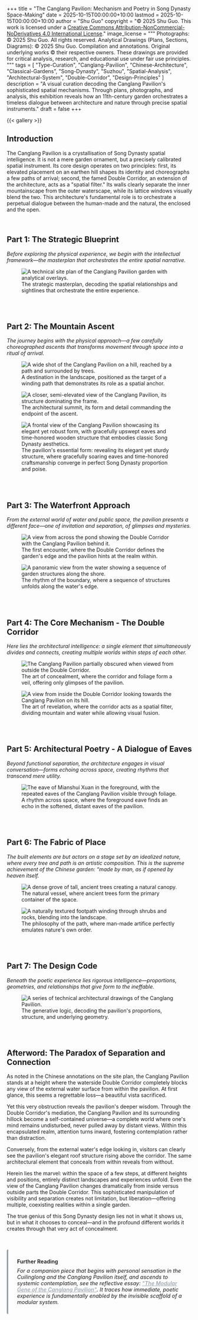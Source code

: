 +++
title = "The Canglang Pavilion: Mechanism and Poetry in Song Dynasty Space-Making"
date = 2025-10-15T00:00:00+10:00
lastmod = 2025-10-15T00:00:00+10:00
author = "Shu Guo"
copyright = "© 2025 Shu Guo. This work is licensed under a [Creative Commons Attribution-NonCommercial-NoDerivatives 4.0 International License](https://creativecommons.org/licenses/by-nc-nd/4.0/)."
image_license = """
Photographs: © 2025 Shu Guo. All rights reserved.
Analytical Drawings (Plans, Sections, Diagrams): © 2025 Shu Guo. Compilation and annotations. Original underlying works © their respective owners. These drawings are provided for critical analysis, research, and educational use under fair use principles.
"""
tags = [
"Type-Curation",
"Canglang-Pavilion",
"Chinese-Architecture", 
"Classical-Gardens",
"Song-Dynasty",
"Suzhou",
"Spatial-Analysis",
"Architectural-System",
"Double-Corridor",
"Design-Principles"
]
description = "A visual curation decoding the Canglang Pavilion's sophisticated spatial mechanisms. Through plans, photographs, and analysis, this exhibition reveals how an 11th-century garden orchestrates a timeless dialogue between architecture and nature through precise spatial instruments."
draft = false
+++

{{< gallery >}}

## Introduction

The Canglang Pavilion is a crystallisation of Song Dynasty spatial intelligence. It is not a mere garden ornament, but a precisely calibrated spatial instrument. Its core design operates on two principles: first, its elevated placement on an earthen hill shapes its identity and choreographs a few paths of arrival; second, the famed Double Corridor, an extension of the architecture, acts as a "spatial filter." Its walls clearly separate the inner mountainscape from the outer waterscape, while its lattice windows visually blend the two. This architecture's fundamental role is to orchestrate a perpetual dialogue between the human-made and the natural, the enclosed and the open.

<br>

## Part 1: The Strategic Blueprint

*Before exploring the physical experience, we begin with the intellectual framework—the masterplan that orchestrates the entire spatial narrative.*

<figure>
  <img src="/images/2025-10-18-Canglangting-sketch/20251018-1.2.2-Canglang-Pavilion.jpg"
       alt="A technical site plan of the Canglang Pavilion garden with analytical overlays."
       class="gallery-image"
       data-fancybox="global-gallery"
       data-caption="The strategic masterplan, decoding the spatial relationships and sightlines that orchestrate the entire experience.">
  <figcaption class="image-caption">The strategic masterplan, decoding the spatial relationships and sightlines that orchestrate the entire experience.</figcaption>
</figure>

<br>
<br>

## Part 2: The Mountain Ascent

*The journey begins with the physical approach—a few carefully choreographed ascents that transforms movement through space into a ritual of arrival.*

<figure>
  <img src="/images/2025-02-20-Canglangting/20250220-L1009349-Canglang-Pavilion.jpg"
       alt="A wide shot of the Canglang Pavilion on a hill, reached by a path and surrounded by trees."
       class="gallery-image"
       data-fancybox="global-gallery"
       data-caption="A destination in the landscape, positioned as the target of a winding path that demonstrates its role as a spatial anchor.">
  <figcaption class="image-caption">A destination in the landscape, positioned as the target of a winding path that demonstrates its role as a spatial anchor.</figcaption>
</figure>

<figure>
  <img src="/images/2025-02-20-Canglangting/20250220-L1009344-Canglang-Pavilion.jpg"
       alt="A closer, semi-elevated view of the Canglang Pavilion, its structure dominating the frame."
       class="gallery-image"
       data-fancybox="global-gallery"
       data-caption="The architectural summit, its form and detail commanding the endpoint of the ascent.">
  <figcaption class="image-caption">The architectural summit, its form and detail commanding the endpoint of the ascent.</figcaption>
</figure>

<figure>
  <img src="/images/2025-02-20-Canglangting/20250220-L1009339-Canglang-Pavilion.jpg"
       alt="A frontal view of the Canglang Pavilion showcasing its elegant yet robust form, with gracefully upswept eaves and time-honored wooden structure that embodies classic Song Dynasty aesthetics."
       class="gallery-image"
       data-fancybox="global-gallery"
       data-caption="The pavilion's essential form: revealing its elegant yet sturdy structure, where gracefully soaring eaves and time-honored craftsmanship converge in perfect Song Dynasty proportion and poise.">
  <figcaption class="image-caption">The pavilion's essential form: revealing its elegant yet sturdy structure, where gracefully soaring eaves and time-honored craftsmanship converge in perfect Song Dynasty proportion and poise.</figcaption>
</figure>

<br>
<br>

## Part 3: The Waterfront Approach

*From the external world of water and public space, the pavilion presents a different face—one of invitation and separation, of glimpses and mysteries.*

<figure>
  <img src="/images/2025-02-20-Canglangting/20250220-L1009419-Canglang-Pavilion.jpg"
       alt="A view from across the pond showing the Double Corridor with the Canglang Pavilion behind it."
       class="gallery-image"
       data-fancybox="global-gallery"
       data-caption="The first encounter, where the Double Corridor defines the garden's edge and the pavilion hints at the realm within.">
  <figcaption class="image-caption">The first encounter, where the Double Corridor defines the garden's edge and the pavilion hints at the realm within.</figcaption>
</figure>

<figure>
  <img src="/images/2025-02-20-Canglangting/20250220-L1009424-Canglang-Pavilion.jpg"
       alt="A panoramic view from the water showing a sequence of garden structures along the shore."
       class="gallery-image"
       data-fancybox="global-gallery"
       data-caption="The rhythm of the boundary, where a sequence of structures unfolds along the water's edge.">
  <figcaption class="image-caption">The rhythm of the boundary, where a sequence of structures unfolds along the water's edge.</figcaption>
</figure>

<br>
<br>

## Part 4: The Core Mechanism - The Double Corridor

*Here lies the architectural intelligence: a single element that simultaneously divides and connects, creating multiple worlds within steps of each other.*

<figure>
  <img src="/images/2025-02-20-Canglangting/20250220-L1009352-Canglang-Pavilion.jpg"
       alt="The Canglang Pavilion partially obscured when viewed from outside the Double Corridor."
       class="gallery-image"
       data-fancybox="global-gallery"
       data-caption="The art of concealment, where the corridor and foliage form a veil, offering only glimpses of the pavilion.">
  <figcaption class="image-caption">The art of concealment, where the corridor and foliage form a veil, offering only glimpses of the pavilion.</figcaption>
</figure>

<figure>
  <img src="/images/2025-02-20-Canglangting/20250220-L1009401-Canglang-Pavilion.jpg"
       alt="A view from inside the Double Corridor looking towards the Canglang Pavilion on its hill."
       class="gallery-image"
       data-fancybox="global-gallery"
       data-caption="The art of revelation, where the corridor acts as a spatial filter, dividing mountain and water while allowing visual fusion.">
  <figcaption class="image-caption">The art of revelation, where the corridor acts as a spatial filter, dividing mountain and water while allowing visual fusion.</figcaption>
</figure>

<br>
<br>

## Part 5: Architectural Poetry - A Dialogue of Eaves

*Beyond functional separation, the architecture engages in visual conversation—forms echoing across space, creating rhythms that transcend mere utility.*

<figure>
  <img src="/images/2025-02-20-Canglangting/20250220-L1009432-Canglang-Pavilion.jpg"
       alt="The eave of Mianshui Xuan in the foreground, with the repeated eaves of the Canglang Pavilion visible through foliage."
       class="gallery-image"
       data-fancybox="global-gallery"
       data-caption="A rhythm across space, where the foreground eave finds an echo in the softened, distant eaves of the pavilion.">
  <figcaption class="image-caption">A rhythm across space, where the foreground eave finds an echo in the softened, distant eaves of the pavilion.</figcaption>
</figure>

<br>
<br>

## Part 6: The Fabric of Place

*The built elements are but actors on a stage set by an idealized nature, where every tree and path is an artistic composition. This is the supreme achievement of the Chinese garden: “made by man, as if opened by heaven itself.*

<figure>
  <img src="/images/2025-02-20-Canglangting/20250220-L1009338-Canglang-Pavilion.jpg"
       alt="A dense grove of tall, ancient trees creating a natural canopy."
       class="gallery-image"
       data-fancybox="global-gallery"
       data-caption="The natural vessel, where ancient trees form the primary container of the space.">
  <figcaption class="image-caption">The natural vessel, where ancient trees form the primary container of the space.</figcaption>
</figure>

<figure>
  <img src="/images/2025-02-20-Canglangting/20250220-L1009343-Canglang-Pavilion.jpg"
       alt="A naturally textured footpath winding through shrubs and rocks, blending into the landscape."
       class="gallery-image"
       data-fancybox="global-gallery"
       data-caption="The philosophy of the path, where man-made artifice perfectly emulates nature's own order.">
  <figcaption class="image-caption">The philosophy of the path, where man-made artifice perfectly emulates nature's own order.</figcaption>
</figure>

<br>
<br>

## Part 7: The Design Code

*Beneath the poetic experience lies rigorous intelligence—proportions, geometries, and relationships that give form to the ineffable.*

<figure>
  <img src="/images/2025-10-18-Canglangting-sketch/20251018-1.2.3-Canglang-Pavilion.jpg"
       alt="A series of technical architectural drawings of the Canglang Pavilion."
       class="gallery-image"
       data-fancybox="global-gallery"
       data-caption="The generative logic, decoding the pavilion's proportions, structure, and underlying geometry.">
  <figcaption class="image-caption">The generative logic, decoding the pavilion's proportions, structure, and underlying geometry.</figcaption>
</figure>

<br>
<br>

## Afterword: The Paradox of Separation and Connection

As noted in the Chinese annotations on the site plan, the Canglang Pavilion stands at a height where the waterside Double Corridor completely blocks any view of the external water surface from within the pavilion. At first glance, this seems a regrettable loss—a beautiful vista sacrificed.

Yet this very obstruction reveals the pavilion's deeper wisdom. Through the Double Corridor's mediation, the Canglang Pavilion and its surrounding hillock become a self-contained universe—a complete world where one's mind remains undisturbed, never pulled away by distant views. Within this encapsulated realm, attention turns inward, fostering contemplation rather than distraction.

Conversely, from the external water's edge looking in, visitors can clearly see the pavilion's elegant roof structure rising above the corridor. The same architectural element that conceals from within reveals from without.

Herein lies the marvel: within the space of a few steps, at different heights and positions, entirely distinct landscapes and experiences unfold. Even the view of the Canglang Pavilion changes dramatically from inside versus outside parts the Double Corridor. This sophisticated manipulation of visibility and separation creates not limitation, but liberation—offering multiple, coexisting realities within a single garden.

The true genius of this Song Dynasty design lies not in what it shows us, but in what it chooses to conceal—and in the profound different worlds it creates through that very act of concealment.

<div class="extended-reading" style="margin: 3rem 0; padding: 1.5rem; background: var(--content2); border-left: 4px solid #959ea9; border-radius: 4px; font-size: 0.9rem;">
    <p style="margin: 0 0 0.5rem 0; font-weight: 600; color: var(--primary);">Further Reading</p>
    <p style="font-style: italic; margin: 0; color: var(--secondary);">
        For a companion piece that begins with personal sensation in the Cuilinglong and the Canglang Pavilion itself, and ascends to systemic contemplation, see the reflective essay: <a href="/studies/2025-10-10-Canglang-Pavilion/" style="color: #959ea9; font-weight: 500;">"The Modular Gene of the Canglang Pavilion"</a>. It traces how immediate, poetic experience is fundamentally enabled by the invisible scaffold of a modular system.
    </p>
</div>